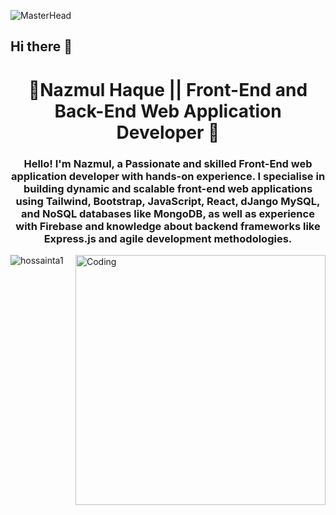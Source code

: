 ![MasterHead](https://media.licdn.com/dms/image/v2/C4E12AQE1HWdIDDkyEA/article-cover_image-shrink_600_2000/article-cover_image-shrink_600_2000/0/1646907885048?e=2147483647&v=beta&t=3VmcE5VqzNPxAHlx6WJdBCVNvDs1x6InIFLjQp5lrLE)

## Hi there 👋

<h1 align="center">🌟Nazmul Haque || Front-End and Back-End Web Application Developer 🌟</h1>
<h3 align="center">Hello! I'm Nazmul, a Passionate and skilled Front-End web application developer with hands-on experience. I specialise in building dynamic and scalable front-end web applications using Tailwind, Bootstrap, JavaScript, React, dJango MySQL, and NoSQL databases like MongoDB, as well as experience with Firebase and knowledge about backend frameworks like Express.js and agile development methodologies.</h3>
<img align="right" alt="Coding" width="400" src="https://camo.githubusercontent.com/4d9f5ecceb711eec6e2018f38a5677dc657c9738d4a65ba3b928c41c0a45b439/68747470733a2f2f6d69726f2e6d656469756d2e636f6d2f6d61782f313336302f302a37513379765349765f7430696f4a2d5a2e676966">

<p align="left"> <img src="https://komarev.com/ghpvc/?username=hossainta1&label=Profile%20views&color=0e75b6&style=flat" alt="hossainta1" /> </p>
<br>
<!--
**nazmulhaque1964/nazmulhaque1964** is a ✨ _special_ ✨ repository because its `README.md` (this file) appears on your GitHub profile.

Here are some ideas to get you started:

- 🔭 I’m currently working on ...
- 🌱 I’m currently learning ...
- 👯 I’m looking to collaborate on ...
- 🤔 I’m looking for help with ...
- 💬 Ask me about ...
- 📫 How to reach me: ...
- 😄 Pronouns: ...
- ⚡ Fun fact: ...
-->
